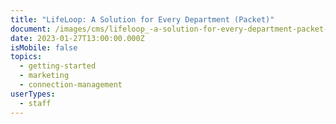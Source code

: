 ```yaml
---
title: "LifeLoop: A Solution for Every Department (Packet)"
document: /images/cms/lifeloop_-a-solution-for-every-department-packet-1-.pdf
date: 2023-01-27T13:00:00.000Z
isMobile: false
topics:
  - getting-started
  - marketing
  - connection-management
userTypes:
  - staff
---
```

